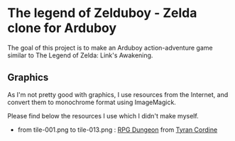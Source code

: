# The legend of Zelduboy - Zelda clone for Arduboy

The goal of this project is to make an Arduboy action-adventure game similar to The Legend of Zelda: Link's Awakening.

## Graphics

As I'm not pretty good with graphics, I use resources from the Internet, and convert them to monochrome format using ImageMagick.

Please find below the resources I use which I didn't make myself.

* from tile-001.png to tile-013.png : [RPG Dungeon](https://opengameart.org/content/rpg-dungeon) from [Tyran Cordine](https://opengameart.org/users/tyran-cordine)
